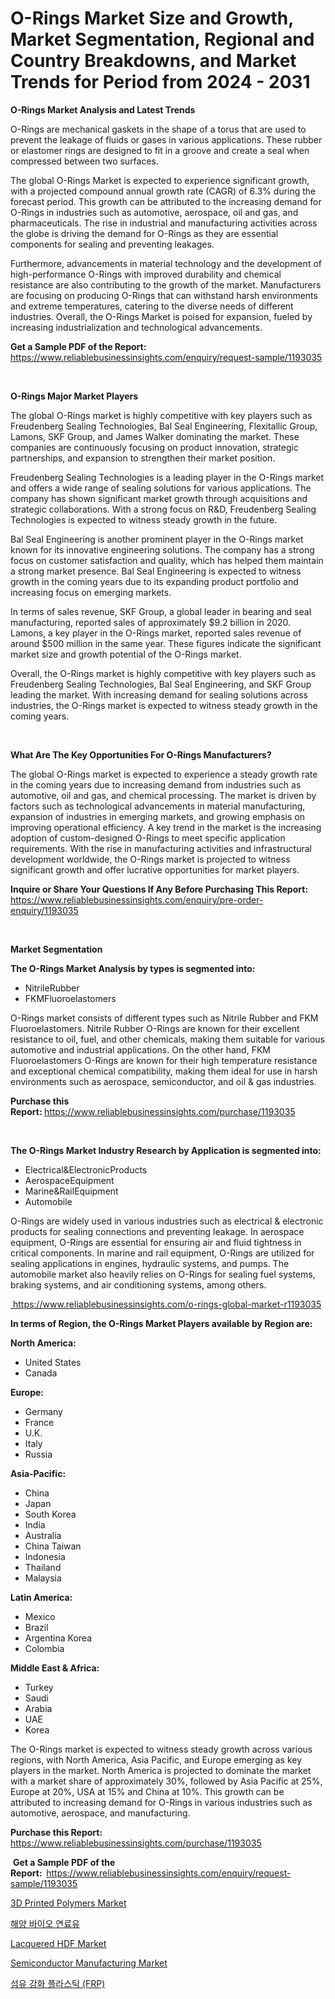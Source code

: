 <p><h1>O-Rings Market Size and Growth, Market Segmentation, Regional and Country Breakdowns, and Market Trends for Period from 2024 -  2031</h1></p><p><strong>O-Rings Market Analysis and Latest Trends</strong></p>
<p><p>O-Rings are mechanical gaskets in the shape of a torus that are used to prevent the leakage of fluids or gases in various applications. These rubber or elastomer rings are designed to fit in a groove and create a seal when compressed between two surfaces.</p><p>The global O-Rings Market is expected to experience significant growth, with a projected compound annual growth rate (CAGR) of 6.3% during the forecast period. This growth can be attributed to the increasing demand for O-Rings in industries such as automotive, aerospace, oil and gas, and pharmaceuticals. The rise in industrial and manufacturing activities across the globe is driving the demand for O-Rings as they are essential components for sealing and preventing leakages.</p><p>Furthermore, advancements in material technology and the development of high-performance O-Rings with improved durability and chemical resistance are also contributing to the growth of the market. Manufacturers are focusing on producing O-Rings that can withstand harsh environments and extreme temperatures, catering to the diverse needs of different industries. Overall, the O-Rings Market is poised for expansion, fueled by increasing industrialization and technological advancements.</p></p>
<p><strong>Get a Sample PDF of the Report:&nbsp;</strong> <a href="https://www.reliablebusinessinsights.com/enquiry/request-sample/1193035">https://www.reliablebusinessinsights.com/enquiry/request-sample/1193035</a></p>
<p>&nbsp;</p>
<p><strong>O-Rings Major Market Players</strong></p>
<p><p>The global O-Rings market is highly competitive with key players such as Freudenberg Sealing Technologies, Bal Seal Engineering, Flexitallic Group, Lamons, SKF Group, and James Walker dominating the market. These companies are continuously focusing on product innovation, strategic partnerships, and expansion to strengthen their market position.</p><p>Freudenberg Sealing Technologies is a leading player in the O-Rings market and offers a wide range of sealing solutions for various applications. The company has shown significant market growth through acquisitions and strategic collaborations. With a strong focus on R&D, Freudenberg Sealing Technologies is expected to witness steady growth in the future.</p><p>Bal Seal Engineering is another prominent player in the O-Rings market known for its innovative engineering solutions. The company has a strong focus on customer satisfaction and quality, which has helped them maintain a strong market presence. Bal Seal Engineering is expected to witness growth in the coming years due to its expanding product portfolio and increasing focus on emerging markets.</p><p>In terms of sales revenue, SKF Group, a global leader in bearing and seal manufacturing, reported sales of approximately $9.2 billion in 2020. Lamons, a key player in the O-Rings market, reported sales revenue of around $500 million in the same year. These figures indicate the significant market size and growth potential of the O-Rings market.</p><p>Overall, the O-Rings market is highly competitive with key players such as Freudenberg Sealing Technologies, Bal Seal Engineering, and SKF Group leading the market. With increasing demand for sealing solutions across industries, the O-Rings market is expected to witness steady growth in the coming years.</p></p>
<p>&nbsp;</p>
<p><strong>What Are The Key Opportunities For O-Rings Manufacturers?</strong></p>
<p><p>The global O-Rings market is expected to experience a steady growth rate in the coming years due to increasing demand from industries such as automotive, oil and gas, and chemical processing. The market is driven by factors such as technological advancements in material manufacturing, expansion of industries in emerging markets, and growing emphasis on improving operational efficiency. A key trend in the market is the increasing adoption of custom-designed O-Rings to meet specific application requirements. With the rise in manufacturing activities and infrastructural development worldwide, the O-Rings market is projected to witness significant growth and offer lucrative opportunities for market players.</p></p>
<p><strong>Inquire or Share Your Questions If Any Before Purchasing This Report:</strong> <a href="https://www.reliablebusinessinsights.com/enquiry/pre-order-enquiry/1193035">https://www.reliablebusinessinsights.com/enquiry/pre-order-enquiry/1193035</a></p>
<p>&nbsp;</p>
<p><strong>Market Segmentation</strong></p>
<p><strong>The O-Rings Market Analysis by types is segmented into:</strong></p>
<p><ul><li>NitrileRubber</li><li>FKMFluoroelastomers</li></ul></p>
<p><p>O-Rings market consists of different types such as Nitrile Rubber and FKM Fluoroelastomers. Nitrile Rubber O-Rings are known for their excellent resistance to oil, fuel, and other chemicals, making them suitable for various automotive and industrial applications. On the other hand, FKM Fluoroelastomers O-Rings are known for their high temperature resistance and exceptional chemical compatibility, making them ideal for use in harsh environments such as aerospace, semiconductor, and oil & gas industries.</p></p>
<p><strong>Purchase this Report:&nbsp;</strong><a href="https://www.reliablebusinessinsights.com/purchase/1193035">https://www.reliablebusinessinsights.com/purchase/1193035</a></p>
<p>&nbsp;</p>
<p><strong>The O-Rings Market Industry Research by Application is segmented into:</strong></p>
<p><ul><li>Electrical&ElectronicProducts</li><li>AerospaceEquipment</li><li>Marine&RailEquipment</li><li>Automobile</li></ul></p>
<p><p>O-Rings are widely used in various industries such as electrical & electronic products for sealing connections and preventing leakage. In aerospace equipment, O-Rings are essential for ensuring air and fluid tightness in critical components. In marine and rail equipment, O-Rings are utilized for sealing applications in engines, hydraulic systems, and pumps. The automobile market also heavily relies on O-Rings for sealing fuel systems, braking systems, and air conditioning systems, among others.</p></p>
<p><a href="https://www.reliablebusinessinsights.com/o-rings-global-market-r1193035">&nbsp;https://www.reliablebusinessinsights.com/o-rings-global-market-r1193035</a></p>
<p><strong>In terms of Region, the O-Rings Market Players available by Region are:</strong></p>
<p>
    <p> <strong> North America: </strong>
        <ul>
            <li>United States</li>
            <li>Canada</li>
        </ul>
        </p> 
    <p> <strong> Europe: </strong>
        <ul>
            <li>Germany</li>
            <li>France</li>
            <li>U.K.</li>
            <li>Italy</li>
            <li>Russia</li>
        </ul>
        </p> 
    <p> <strong> Asia-Pacific: </strong>
        <ul>
            <li>China</li>
            <li>Japan</li>
            <li>South Korea</li>
            <li>India</li>
            <li>Australia</li>
            <li>China Taiwan</li>
            <li>Indonesia</li>
            <li>Thailand</li>
            <li>Malaysia</li>
        </ul>
        </p> 
    <p> <strong> Latin America: </strong>
        <ul>
            <li>Mexico</li>
            <li>Brazil</li>
            <li>Argentina Korea</li>
            <li>Colombia</li>
        </ul>
        </p> 
    <p> <strong> Middle East & Africa: </strong>
        <ul>
            <li>Turkey</li>
            <li>Saudi</li>
            <li>Arabia</li>
            <li>UAE</li>
            <li>Korea</li>
        </ul>
    </p>
    </p>
<p><p>The O-Rings market is expected to witness steady growth across various regions, with North America, Asia Pacific, and Europe emerging as key players in the market. North America is projected to dominate the market with a market share of approximately 30%, followed by Asia Pacific at 25%, Europe at 20%, USA at 15% and China at 10%. This growth can be attributed to increasing demand for O-Rings in various industries such as automotive, aerospace, and manufacturing.</p></p>
<p><strong>Purchase this Report: </strong><a href="https://www.reliablebusinessinsights.com/purchase/1193035">https://www.reliablebusinessinsights.com/purchase/1193035</a></p>
<p>&nbsp;<strong>Get a Sample PDF of the Report:&nbsp;&nbsp;</strong><a href="https://www.reliablebusinessinsights.com/enquiry/request-sample/1193035">https://www.reliablebusinessinsights.com/enquiry/request-sample/1193035</a></p>
<p><strong></strong></p>
<p><p><a href="https://github.com/jerrycopelandthomaswsqd8q/Market-Research-Report-List-2/blob/main/3d-printed-polymers-market.md">3D Printed Polymers Market</a></p><p><a href="https://github.com/nuekbpymrrz5/Market-Research-Report-List-2/blob/main/937822284412.md">해양 바이오 연료유</a></p><p><a href="https://github.com/jaidynmorantestelletmjzya/Market-Research-Report-List-2/blob/main/lacquered-hdf-market.md">Lacquered HDF Market</a></p><p><a href="https://issuu.com/reportprime-2/docs/semiconductor-manufacturing-market-size-2030.pptx">Semiconductor Manufacturing Market</a></p><p><a href="https://github.com/marufmohassin05/Market-Research-Report-List-1/blob/main/579843983713.md">섬유 강화 플라스틱 (FRP)</a></p></p>